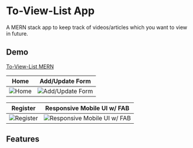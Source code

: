 # To-View-List App

A MERN stack app to keep track of videos/articles which you want to view in future.

## Demo

[To-View-List MERN](https://github.com/amand33p)

|                                              Home                                               |                                            Add/Update Form                                             |
| :---------------------------------------------------------------------------------------------: | :----------------------------------------------------------------------------------------------------: |
| ![Home](https://github.com/amand33p/to-view-list-mern/blob/master/screenshots/desktop-home.png) | ![Add/Update Form](https://github.com/amand33p/to-view-list-mern/blob/master/screenshots/add-form.png) |

|                                                Register                                                 |                                             Responsive Mobile UI w/ FAB                                             |
| :-----------------------------------------------------------------------------------------------------: | :-----------------------------------------------------------------------------------------------------------------: |
| ![Register](https://github.com/amand33p/to-view-list-mern/blob/master/screenshots/desktop-register.png) | ![Responsive Mobile UI w/ FAB](https://github.com/amand33p/to-view-list-mern/blob/master/screenshots/mobile-ui.png) |

## Features
